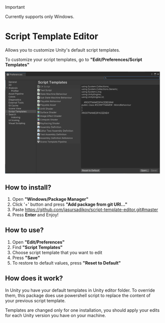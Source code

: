 > [!IMPORTANT]
> Currently supports only Windows.

# Script Template Editor

Allows you to customize Unity's default script templates.

To customize your script templates, go to **"Edit/Preferences/Script Templates"**

![Preferences](https://github.com/jasursadikov/script-template-editor/blob/master/Images~/img.png)

## How to install?

1. Open **"Windows/Package Manager"**
2. Click '+' button and press **"Add package from git URI..."**
3. Paste https://github.com/jasursadikov/script-template-editor.git#master
4. Press **Enter** and Enjoy!

## How to use?

1. Open **"Edit/Preferences"**
2. Find **"Script Templates"**
3. Choose script template that you want to edit
4. Press **"Save"**
5. To restore to default values, press **"Reset to Default"**

## How does it work?

In Unity you have your default templates in Unity editor folder. To override them, this package does use powershell script to replace the content of your previous script template.

Templates are changed only for one installation, you should apply your edits for each Unity version you have on your machine.
